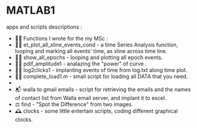 # MATLAB1
apps and scripts descriptions :
* :man_student: Functions I wrote for the my MSc :
* :man_student: 	et_plot_all_xline_events_cond - a time Series Analysis function, looping and marking all events' time, as xline across time line.
* :man_student: show_all_epochs - looping and plotting all epoch events.
* :man_student: pdif_amplitude1 - analazing the "power" of curve .
* :man_student: log2clicks1 - implanting events of time from log.txt along time plot.
* :man_student: complete_load1.m - small script for loading all DATA that you need.
* 
* :mailbox_with_mail:	walla to gmail emails - script for retrieving the emails and the names of contact list from  Walla email server, and implant it to excel.
* :balance_scale: find - "Spot the Difference" from two images.
* :mantelpiece_clock:	clocks - some little entertain scripts, coding different graphical clocks.
